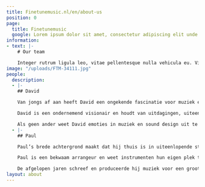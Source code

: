 ```yaml
---
title: Finetunemusic.nl/en/about-us
position: 0
page:
  title: Finetunemusic
  google: Lorem ipsum dolor sit amet, consectetur adipiscing elit unde omnis.
information:
- text: |-
    # Our team

    Integer rutrum ligula leo, vitae pellentesque nulla vehicula eu. Vivamus ut risus arcu. Vestibulum ante ipsum primis in faucibus orci luctus et ultrices posuere cubilia. Stibulum lobortis faucibus venenatis. Nunc laoreet dui posuere faucibus tempor. Morbi turpis sem, eleifend sed mi sit amet, porta pulvinar nisl. Etiam ac ullamcorper massa, sed pellentesque massa.
image: "/uploads/FTM-34111.jpg"
people:
  description:
  - |-
    ## David

    Van jongs af aan heeft David een ongekende fascinatie voor muziek en geluid. Nieuwsgierigheid is een van zijn grootste drijfveren in het creëren van bijzondere composities, waarbij zijn achtergrond als klassiek pianist van grote waarde is. Oor voor detail hoor je terug in zijn muziek; onder andere in de bedrevenheid waarmee hij rijke, gedetailleerde mixes maakt voor diverse muziekstijlen.

    David is een ondernemend visionair en houdt van uitdagingen, uiteenlopend van grote commerciële projecten tot experimentele samenwerkingen met andere kunstenaars. Als muzikale duizendpoot brengt hij naast Fine Tune Music onder verschillende alter ego’s muziek uit: van harde elektronica en donkere soul tot dynamische klassieke muziek.

    Als geen ander weet David emoties in muziek en sound design uit te drukken. Dit zet hij doeltreffend in als communicatiemiddel bij het verklanken van een identiteit en bij het meevoeren van de luisteraar. David werkte onder meer samen met Bert Visscher, Club Guy and Roni en De Noorderlingen.
  - |-
    ## Paul

    Paul’s brede achtergrond maakt dat hij thuis is in uiteenlopende stijlen. Zijn werk als songwriter en producer variëert van het schrijven van catchy popsongs tot het maken van vuige, brutale beats, waarbij een uitgesproken groove altijd voorop staat.

    Paul is een bekwaam arrangeur en weet instrumenten hun eigen plek te geven binnen orkestraal-filmische partijen, swingende jazz-harmonieën, maar ook binnen compacte songstructuren. Deze ambacht verfijnde hij onder andere door zijn ervaring in het schrijven van vocale arrangementen, waarvoor hij diverse internationale prijzen ontving.

    De afgelopen jaren schreef en produceerde hij muziek voor een groot aantal voorstellingen als huiscomponist van Theater Young Ones. Hier ontwikkelde hij een sterk gevoel voor het vertellen van verhalen in zijn muziek, op een manier die iets teweeg brengt bij de luisteraar. Dit zie je ook terug in de gedrevenheid waarmee Paul communiceert met mede-creatieven, zowel binnen als buiten de studio. Hij werkte onder meer samen met Typhoon, Akwasi en The Cool Quest.
layout: about
---
```


